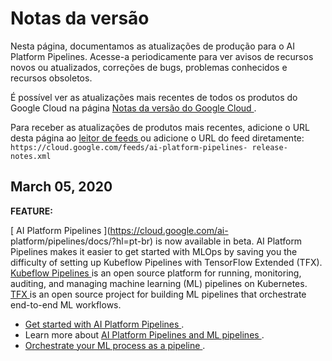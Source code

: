 #  Notas da versão

Nesta página, documentamos as atualizações de produção para o AI Platform
Pipelines. Acesse-a periodicamente para ver avisos de recursos novos ou
atualizados, correções de bugs, problemas conhecidos e recursos obsoletos.

É possível ver as atualizações mais recentes de todos os produtos do Google
Cloud na página [ Notas da versão do Google Cloud
](https://cloud.google.com/release-notes?hl=pt-br) .

Para receber as atualizações de produtos mais recentes, adicione o URL desta
página ao [ leitor de feeds
](https://wikipedia.org/wiki/Comparison_of_feed_aggregators) ou adicione o URL
do feed diretamente: ` https://cloud.google.com/feeds/ai-platform-pipelines-
release-notes.xml `

##  March 05, 2020

**FEATURE:**

[ AI Platform Pipelines ](https://cloud.google.com/ai-
platform/pipelines/docs/?hl=pt-br) is now available in beta. AI Platform
Pipelines makes it easier to get started with MLOps by saving you the
difficulty of setting up Kubeflow Pipelines with TensorFlow Extended (TFX). [
Kubeflow Pipelines
](https://www.kubeflow.org/docs/pipelines/overview/pipelines-overview/) is an
open source platform for running, monitoring, auditing, and managing machine
learning (ML) pipelines on Kubernetes. [ TFX
](https://www.tensorflow.org/tfx?hl=pt-br) is an open source project for
building ML pipelines that orchestrate end-to-end ML workflows.

  * [ Get started with AI Platform Pipelines ](https://cloud.google.com/ai-platform/pipelines/docs/getting-started?hl=pt-br) . 
  * Learn more about [ AI Platform Pipelines and ML pipelines ](https://cloud.google.com/ai-platform/pipelines/docs/introduction?hl=pt-br) . 
  * [ Orchestrate your ML process as a pipeline ](https://cloud.google.com/ai-platform/pipelines/docs/create-pipeline?hl=pt-br) . 

